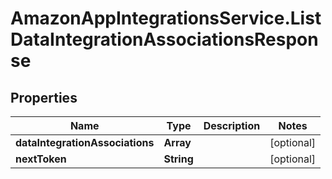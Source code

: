 # AmazonAppIntegrationsService.ListDataIntegrationAssociationsResponse

## Properties

Name | Type | Description | Notes
------------ | ------------- | ------------- | -------------
**dataIntegrationAssociations** | **Array** |  | [optional] 
**nextToken** | **String** |  | [optional] 


